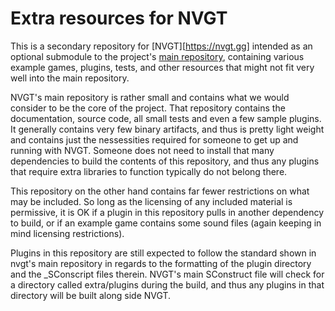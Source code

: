 # Extra resources for NVGT
This is a secondary repository for [NVGT][https://nvgt.gg] intended as an optional submodule to the project's [main repository](https://github.com/samtupy/nvgt), containing various example games, plugins, tests, and other resources that might not fit very well into the main repository.

NVGT's main repository is rather small and contains what we would consider to be the core of the project. That repository contains the documentation, source code, all small tests and even a few sample plugins. It generally contains very few binary artifacts, and thus is pretty light weight and contains just the nessessities required for someone to get up and running with NVGT. Someone does not need to install that many dependencies to build the contents of this repository, and thus any plugins that require extra libraries to function typically do not belong there.

This repository on the other hand contains far fewer restrictions on what may be included. So long as the licensing of any included material is permissive, it is OK if a plugin in this repository pulls in another dependency to build, or if an example game contains some sound files (again keeping in mind licensing restrictions).

Plugins in this repository are still expected to follow the standard shown in nvgt's main repository in regards to the formatting of the plugin directory and the _SConscript files therein. NVGT's main SConstruct file will check for a directory called extra/plugins during the build, and thus any plugins in that directory will be built along side NVGT.
